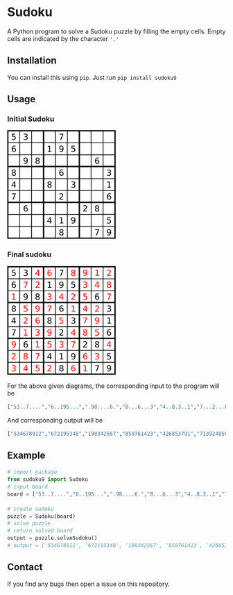 # Sudoku

A Python program to solve a Sudoku puzzle by filling the empty cells.
Empty cells are indicated by the character `'.'`

## Installation

You can install this using `pip`. Just run `pip install sudoku9`

## Usage

### Initial Sudoku

![initial Sudoku](initial.png)

### Final sudoku

![Final Image](final.png)

For the above given diagrams, the corresponding input to the program will be

```python
["53..7....","6..195...",".98....6.","8...6...3","4..8.3..1","7...2...6",".6....28.","...419..5","....8..79"]
```

And corresponding output will be

```python
["534678912","672195348","198342567","859761423","426853791","713924856","961537284","287419635","345286179"]
```

## Example

```python
# import package
from sudoku9 import Sudoku
# input board
board = ["53..7....","6..195...",".98....6.","8...6...3","4..8.3..1","7...2...6",".6....28.","...419..5","....8..79"]

# create sudoku
puzzle = Sudoku(board)
# solve puzzle
# return solved board
output = puzzle.solveSudoku()
# output = ['534678912', '672195348', '198342567', '859761423', '426853791', '713924856', '961537284', '287419635', '345286179']
```

## Contact

If you find any bugs then open a issue on this repository.
